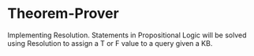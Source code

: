 # Theorem-Prover
Implementing Resolution. Statements in Propositional Logic will be solved using Resolution to assign a T or F value to a query given a KB.
